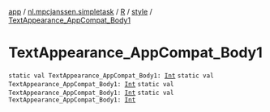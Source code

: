 [app](../../../index.md) / [nl.mpcjanssen.simpletask](../../index.md) / [R](../index.md) / [style](index.md) / [TextAppearance_AppCompat_Body1](.)

# TextAppearance_AppCompat_Body1

`static val TextAppearance_AppCompat_Body1: `[`Int`](https://kotlinlang.org/api/latest/jvm/stdlib/kotlin/-int/index.html)
`static val TextAppearance_AppCompat_Body1: `[`Int`](https://kotlinlang.org/api/latest/jvm/stdlib/kotlin/-int/index.html)
`static val TextAppearance_AppCompat_Body1: `[`Int`](https://kotlinlang.org/api/latest/jvm/stdlib/kotlin/-int/index.html)
`static val TextAppearance_AppCompat_Body1: `[`Int`](https://kotlinlang.org/api/latest/jvm/stdlib/kotlin/-int/index.html)